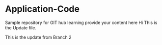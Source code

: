 # Application-Code
Sample repository for GIT hub learning
provide your content here
Hi This is the Update file.

This is the update from Branch 2


